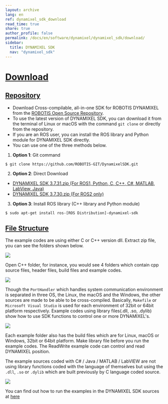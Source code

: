 ```yaml
---
layout: archive
lang: en
ref: dynamixel_sdk_download
read_time: true
share: true
author_profile: false
permalink: /docs/en/software/dynamixel/dynamixel_sdk/download/
sidebar:
  title: DYNAMIXEL SDK
  nav: "dynamixel_sdk"
---
```


<div style="counter-reset: h1 1"></div>

# [Download](#download)

## [Repository](#repository)

- Download Cross-compilable, all-in-one SDK for ROBOTIS DYNAMIXEL from the [ROBOTIS Open Source Repository](https://github.com/ROBOTIS-GIT/DynamixelSDK).
- To use the latest version of DYNAMIXEL SDK, you can download it from the terminal of Linux or macOS with the command `git clone` or directly from the repository.
- If you are an ROS user, you can install the ROS library and Python module for DYNAMIXEL SDK directly.
- You can use one of the three methods below.

1) **Option 1**: Git command
  
  ```
  $ git clone https://github.com/ROBOTIS-GIT/DynamixelSDK.git
  ```
  
2) **Option 2**: Direct Download
- [DYNAMIXEL SDK 3.7.31.zip (For ROS1, Python, C, C++, C#, MATLAB, LabView, Java)](https://github.com/ROBOTIS-GIT/DynamixelSDK/archive/3.7.31.zip)
- [DYNAMIXEL SDK 3.7.30.zip (For ROS2 only)](https://github.com/ROBOTIS-GIT/DynamixelSDK/archive/3.7.30.zip)

3) **Option 3**: Install ROS library (C++ library and Python module)

  ```
  $ sudo apt-get install ros-[ROS Distribution]-dynamixel-sdk
  ```

## [File Structure](#file-structure)

The example codes are using either C or C++ version dll. Extract zip file, you can see the folders shown below.

![](/assets/images/sw/sdk/dynamixel_sdk/overview/dynamixel_sdk_language_map.png)

Open C++ folder, for instance, you would see 4 folders which contain cpp source files, header files, build files and example codes. 

![](/assets/images/sw/sdk/dynamixel_sdk/overview/dynamixel_sdk_library_struct.png)

Though the `PortHandler` which handles system communication environment is separated in three OS, the Linux, the macOS and the Windows, the other sources are made to be able to be cross-compiled. Basically, `Makefile` or `Microsoft Visual Studio` is used for each environment of 32bit or 64bit platform respectively. Example codes using library files(.dll, .so, .dylib) show how to use SDK functions to control one or more DYNAMIXEL's.  

![](/assets/images/sw/sdk/dynamixel_sdk/overview/dynamixel_sdk_sample_struct.png)

Each example folder also has the build files which are for Linux, macOS or Windows, 32bit or 64bit platform. Make library file before you run the example codes. The ReadWrite example code can control and read DYNAMIXEL position.

The example sources coded with C# / Java / MATLAB / LabVIEW are not using library functions coded with the language of themselves but using the `.dll`, `.so` or `.dylib` which are built previously by C language coded source. 

![](/assets/images/sw/sdk/dynamixel_sdk/overview/dynamixel_sdk_language_struct.png)

You can find out how to run the examples in the DYNAMIXEL SDK sources at [here](/docs/en/software/dynamixel/dynamixel_sdk/sample_code/c_read_write_protocol_1_0/#sample-code)
